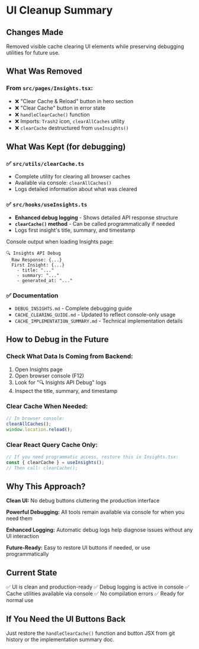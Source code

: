 # UI Cleanup Summary

## Changes Made

Removed visible cache clearing UI elements while preserving debugging utilities for future use.

## What Was Removed

### From `src/pages/Insights.tsx`:
- ❌ "Clear Cache & Reload" button in hero section
- ❌ "Clear Cache" button in error state
- ❌ `handleClearCache()` function
- ❌ Imports: `Trash2` icon, `clearAllCaches` utility
- ❌ `clearCache` destructured from `useInsights()`

## What Was Kept (for debugging)

### ✅ `src/utils/clearCache.ts`
- Complete utility for clearing all browser caches
- Available via console: `clearAllCaches()`
- Logs detailed information about what was cleared

### ✅ `src/hooks/useInsights.ts`
- **Enhanced debug logging** - Shows detailed API response structure
- **`clearCache()` method** - Can be called programmatically if needed
- Logs first insight's title, summary, and timestamp

Console output when loading Insights page:
```
🔍 Insights API Debug
  Raw Response: {...}
  First Insight: {...}
    - title: "..."
    - summary: "..."
    - generated_at: "..."
```

### ✅ Documentation
- `DEBUG_INSIGHTS.md` - Complete debugging guide
- `CACHE_CLEARING_GUIDE.md` - Updated to reflect console-only usage
- `CACHE_IMPLEMENTATION_SUMMARY.md` - Technical implementation details

## How to Debug in the Future

### Check What Data Is Coming from Backend:
1. Open Insights page
2. Open browser console (F12)
3. Look for "🔍 Insights API Debug" logs
4. Inspect the title, summary, and timestamp

### Clear Cache When Needed:
```javascript
// In browser console:
clearAllCaches();
window.location.reload();
```

### Clear React Query Cache Only:
```javascript
// If you need programmatic access, restore this in Insights.tsx:
const { clearCache } = useInsights();
// Then call: clearCache();
```

## Why This Approach?

**Clean UI:** No debug buttons cluttering the production interface

**Powerful Debugging:** All tools remain available via console for when you need them

**Enhanced Logging:** Automatic debug logs help diagnose issues without any UI interaction

**Future-Ready:** Easy to restore UI buttons if needed, or use programmatically

## Current State

✅ UI is clean and production-ready
✅ Debug logging is active in console
✅ Cache utilities available via console
✅ No compilation errors
✅ Ready for normal use

## If You Need the UI Buttons Back

Just restore the `handleClearCache()` function and button JSX from git history or the implementation summary doc.

